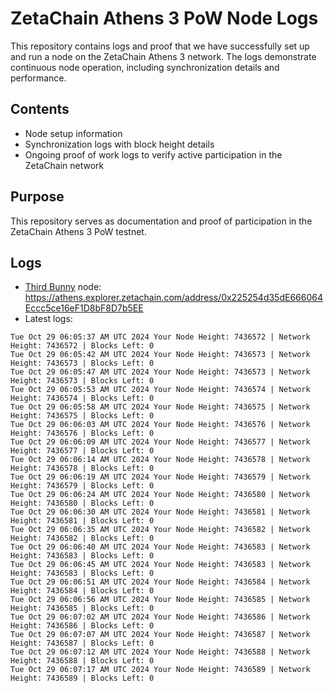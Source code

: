 # ZetaChain Athens 3 PoW Node Logs
This repository contains logs and proof that we have successfully set up and run a node on the ZetaChain Athens 3 network. The logs demonstrate continuous node operation, including synchronization details and performance.

## Contents
- Node setup information
- Synchronization logs with block height details
- Ongoing proof of work logs to verify active participation in the ZetaChain network

## Purpose
This repository serves as documentation and proof of participation in the ZetaChain Athens 3 PoW testnet.

## Logs

- [Third Bunny](https://thirdbunny.xyz/) node: https://athens.explorer.zetachain.com/address/0x225254d35dE666064Eccc5ce16eF1D8bF8D7b5EE
- Latest logs:
```
Tue Oct 29 06:05:37 AM UTC 2024 Your Node Height: 7436572 | Network Height: 7436572 | Blocks Left: 0
Tue Oct 29 06:05:42 AM UTC 2024 Your Node Height: 7436573 | Network Height: 7436573 | Blocks Left: 0
Tue Oct 29 06:05:47 AM UTC 2024 Your Node Height: 7436573 | Network Height: 7436573 | Blocks Left: 0
Tue Oct 29 06:05:53 AM UTC 2024 Your Node Height: 7436574 | Network Height: 7436574 | Blocks Left: 0
Tue Oct 29 06:05:58 AM UTC 2024 Your Node Height: 7436575 | Network Height: 7436575 | Blocks Left: 0
Tue Oct 29 06:06:03 AM UTC 2024 Your Node Height: 7436576 | Network Height: 7436576 | Blocks Left: 0
Tue Oct 29 06:06:09 AM UTC 2024 Your Node Height: 7436577 | Network Height: 7436577 | Blocks Left: 0
Tue Oct 29 06:06:14 AM UTC 2024 Your Node Height: 7436578 | Network Height: 7436578 | Blocks Left: 0
Tue Oct 29 06:06:19 AM UTC 2024 Your Node Height: 7436579 | Network Height: 7436579 | Blocks Left: 0
Tue Oct 29 06:06:24 AM UTC 2024 Your Node Height: 7436580 | Network Height: 7436580 | Blocks Left: 0
Tue Oct 29 06:06:30 AM UTC 2024 Your Node Height: 7436581 | Network Height: 7436581 | Blocks Left: 0
Tue Oct 29 06:06:35 AM UTC 2024 Your Node Height: 7436582 | Network Height: 7436582 | Blocks Left: 0
Tue Oct 29 06:06:40 AM UTC 2024 Your Node Height: 7436583 | Network Height: 7436583 | Blocks Left: 0
Tue Oct 29 06:06:45 AM UTC 2024 Your Node Height: 7436583 | Network Height: 7436583 | Blocks Left: 0
Tue Oct 29 06:06:51 AM UTC 2024 Your Node Height: 7436584 | Network Height: 7436584 | Blocks Left: 0
Tue Oct 29 06:06:56 AM UTC 2024 Your Node Height: 7436585 | Network Height: 7436585 | Blocks Left: 0
Tue Oct 29 06:07:02 AM UTC 2024 Your Node Height: 7436586 | Network Height: 7436586 | Blocks Left: 0
Tue Oct 29 06:07:07 AM UTC 2024 Your Node Height: 7436587 | Network Height: 7436587 | Blocks Left: 0
Tue Oct 29 06:07:12 AM UTC 2024 Your Node Height: 7436588 | Network Height: 7436588 | Blocks Left: 0
Tue Oct 29 06:07:17 AM UTC 2024 Your Node Height: 7436589 | Network Height: 7436589 | Blocks Left: 0
```
